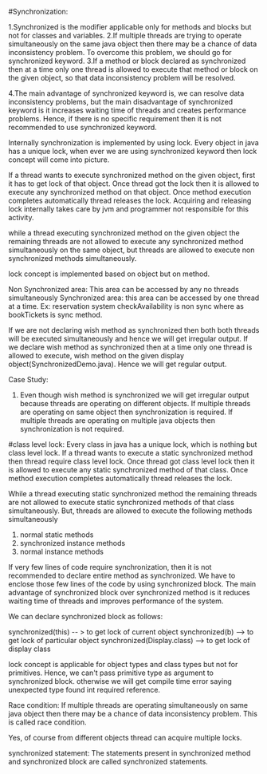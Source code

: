 #Synchronization:

1.Synchronized is the modifier applicable only for methods and blocks but not for classes and variables.
2.If multiple threads are trying to operate simultaneously on the same java object then there may be a chance of data inconsistency problem. To overcome this problem, we should go for synchronized keyword.
3.If a method or block declared as synchronized then at a time only one thread is allowed to execute that method or block on the given object, so that data inconsistency problem will be resolved.

4.The main advantage of synchronized keyword is, we can resolve data inconsistency problems, but the main disadvantage of synchronized keyword is it increases waiting time of threads and creates performance problems. Hence, if there is no specific requirement then it is not recommended to use synchronized keyword.

Internally synchronization is implemented by using lock. Every object in java has a unique lock, when ever we are using synchronized keyword then lock concept will come into picture.

If a thread wants to execute synchronized method on the given object, first it has to get lock of that object. Once thread got the lock then it is allowed to execute any synchronized method on that object. Once method execution completes automatically thread releases the lock. Acquiring and releasing lock internally takes care by jvm and programmer not responsible for this activity.

while a thread executing synchronized method on the given object the remaining threads are not allowed to execute any synchronized method simultaneously on the same object, but threads are allowed to execute non synchronized methods simultaneously.

lock concept is implemented based on object but on method.

Non Synchronized area: This area can be accessed by any no threads simultaneously
Synchronized area: this area can be accessed by one thread at a time.
Ex: reservation system checkAvailability is non sync where as bookTickets is sync method.

If we are not declaring wish method as synchronized then both both threads will be executed simultaneously and hence we will get irregular output. If we declare wish method as synchronized then at a time only one thread is allowed to execute, wish method on the given display object(SynchronizedDemo.java). Hence we will get regular output.

Case Study: 

1. Even though wish method is synchronized we will get irregular output because threads are operating on different objects. If multiple threads are operating on same object then synchronization is required. If multiple threads are operating on multiple java objects then synchronization is not required.
 
#class level lock:
Every class in java has a unique lock, which is nothing but class level lock. If a thread wants to execute a static synchronized method then thread require class level lock. Once thread got class level lock then it is allowed to execute any static synchronized method of that class. Once method execution completes automatically thread releases the lock.

While a thread executing static synchronized method the remaining threads are not allowed to execute static synchronized methods of that class simultaneously. But, threads are allowed to execute the following methods simultaneously
1. normal static methods
2. synchronized instance methods
3. normal instance methods

If very few lines of code require synchronization, then it is not recommended to declare entire method as synchronized. We have to enclose those few lines of the code by using synchronized block.
The main advantage of synchronized block over synchronized method is it reduces waiting time of threads and improves performance of the system. 

We can declare synchronized block as follows:

synchronized(this) -- > to get lock of current object
synchronized(b) --> to get lock of particular object
synchronized(Display.class) --> to get lock of display class

lock concept is applicable for object types and class types but not for primitives. Hence, we can't pass primitive type as argument to synchronized block. otherwise we will get compile time error saying unexpected type found int required reference.

Race condition: If multiple threads are operating simultaneously on same java object then there may be a chance of data inconsistency problem. This is called race condition.

Yes, of course from different objects thread can acquire multiple locks.

synchronized statement:
The statements present in synchronized method and synchronized block are called synchronized statements.   